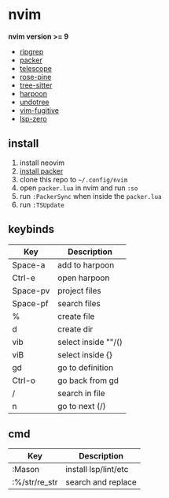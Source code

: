 # nvim

**nvim version >= 9**

* [ripgrep](https://github.com/BurntSushi/ripgrep)
* [packer](https://github.com/wbthomason/packer.nvim)
* [telescope](https://github.com/nvim-telescope/telescope.nvim)
* [rose-pine](https://github.com/rose-pine/neovim)
* [tree-sitter](https://github.com/tree-sitter/tree-sitter)
* [harpoon](https://github.com/ThePrimeagen/harpoon)
* [undotree](https://github.com/mbbill/undotree)
* [vim-fugitive](https://github.com/tpope/vim-fugitive)
* [lsp-zero](https://github.com/VonHeikemen/lsp-zero.nvim)


## install

1. install neovim
2. [install packer](https://github.com/wbthomason/packer.nvim?tab=readme-ov-file#quickstart)
3. clone this repo to `~/.config/nvim`
4. open `packer.lua` in nvim and run `:so` 
5. run `:PackerSync` when inside the `packer.lua`
6. run `:TSUpdate` 


## keybinds
| Key           | Description         |
| ------------- | ------------------- |
| Space-a       | add to harpoon      |
| Ctrl-e        | open harpoon        |
| Space-pv      | project files       |
| Space-pf      | search files        |
| %             | create file         |
| d             | create dir          |
| vib           | select inside ""/() |
| viB           | select inside {}    |
| gd            | go to definition    |
| Ctrl-o        | go back from gd     |
| /             | search in file      |
| n             | go to next (/)      |

## cmd
| Key           | Description         |
| ------------- | ------------------- |
| :Mason        | install lsp/lint/etc|
| :%/str/re_str | search and replace  |

